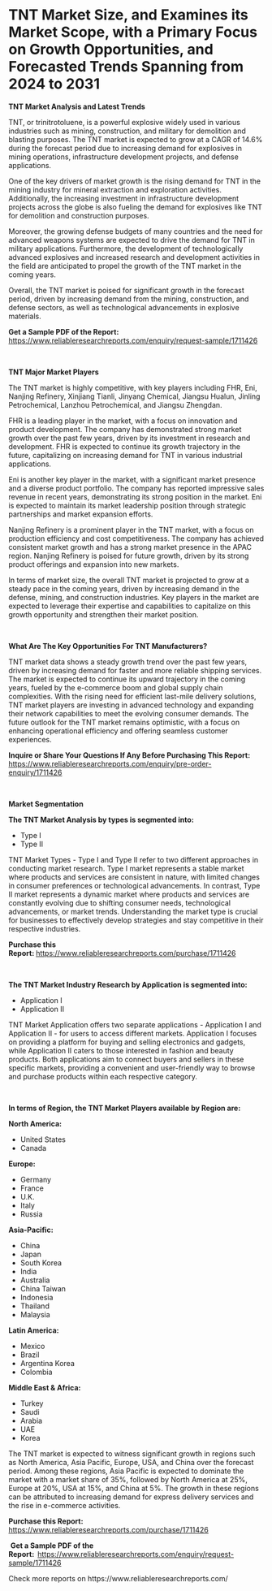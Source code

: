 <p><h1>TNT Market Size, and Examines its Market Scope, with a Primary Focus on Growth Opportunities, and Forecasted Trends Spanning from 2024 to 2031</h1></p><p><strong>TNT Market Analysis and Latest Trends</strong></p>
<p><p>TNT, or trinitrotoluene, is a powerful explosive widely used in various industries such as mining, construction, and military for demolition and blasting purposes. The TNT market is expected to grow at a CAGR of 14.6% during the forecast period due to increasing demand for explosives in mining operations, infrastructure development projects, and defense applications.</p><p>One of the key drivers of market growth is the rising demand for TNT in the mining industry for mineral extraction and exploration activities. Additionally, the increasing investment in infrastructure development projects across the globe is also fueling the demand for explosives like TNT for demolition and construction purposes.</p><p>Moreover, the growing defense budgets of many countries and the need for advanced weapons systems are expected to drive the demand for TNT in military applications. Furthermore, the development of technologically advanced explosives and increased research and development activities in the field are anticipated to propel the growth of the TNT market in the coming years.</p><p>Overall, the TNT market is poised for significant growth in the forecast period, driven by increasing demand from the mining, construction, and defense sectors, as well as technological advancements in explosive materials.</p></p>
<p><strong>Get a Sample PDF of the Report:&nbsp;</strong> <a href="https://www.reliableresearchreports.com/enquiry/request-sample/1711426">https://www.reliableresearchreports.com/enquiry/request-sample/1711426</a></p>
<p>&nbsp;</p>
<p><strong>TNT Major Market Players</strong></p>
<p><p>The TNT market is highly competitive, with key players including FHR, Eni, Nanjing Refinery, Xinjiang Tianli, Jinyang Chemical, Jiangsu Hualun, Jinling Petrochemical, Lanzhou Petrochemical, and Jiangsu Zhengdan. </p><p>FHR is a leading player in the market, with a focus on innovation and product development. The company has demonstrated strong market growth over the past few years, driven by its investment in research and development. FHR is expected to continue its growth trajectory in the future, capitalizing on increasing demand for TNT in various industrial applications.</p><p>Eni is another key player in the market, with a significant market presence and a diverse product portfolio. The company has reported impressive sales revenue in recent years, demonstrating its strong position in the market. Eni is expected to maintain its market leadership position through strategic partnerships and market expansion efforts.</p><p>Nanjing Refinery is a prominent player in the TNT market, with a focus on production efficiency and cost competitiveness. The company has achieved consistent market growth and has a strong market presence in the APAC region. Nanjing Refinery is poised for future growth, driven by its strong product offerings and expansion into new markets.</p><p>In terms of market size, the overall TNT market is projected to grow at a steady pace in the coming years, driven by increasing demand in the defense, mining, and construction industries. Key players in the market are expected to leverage their expertise and capabilities to capitalize on this growth opportunity and strengthen their market position.</p></p>
<p>&nbsp;</p>
<p><strong>What Are The Key Opportunities For TNT Manufacturers?</strong></p>
<p><p>TNT market data shows a steady growth trend over the past few years, driven by increasing demand for faster and more reliable shipping services. The market is expected to continue its upward trajectory in the coming years, fueled by the e-commerce boom and global supply chain complexities. With the rising need for efficient last-mile delivery solutions, TNT market players are investing in advanced technology and expanding their network capabilities to meet the evolving consumer demands. The future outlook for the TNT market remains optimistic, with a focus on enhancing operational efficiency and offering seamless customer experiences.</p></p>
<p><strong>Inquire or Share Your Questions If Any Before Purchasing This Report:</strong> <a href="https://www.reliableresearchreports.com/enquiry/pre-order-enquiry/1711426">https://www.reliableresearchreports.com/enquiry/pre-order-enquiry/1711426</a></p>
<p>&nbsp;</p>
<p><strong>Market Segmentation</strong></p>
<p><strong>The TNT Market Analysis by types is segmented into:</strong></p>
<p><ul><li>Type I</li><li>Type II</li></ul></p>
<p><p>TNT Market Types - Type I and Type II refer to two different approaches in conducting market research. Type I market represents a stable market where products and services are consistent in nature, with limited changes in consumer preferences or technological advancements. In contrast, Type II market represents a dynamic market where products and services are constantly evolving due to shifting consumer needs, technological advancements, or market trends. Understanding the market type is crucial for businesses to effectively develop strategies and stay competitive in their respective industries.</p></p>
<p><strong>Purchase this Report:&nbsp;</strong><a href="https://www.reliableresearchreports.com/purchase/1711426">https://www.reliableresearchreports.com/purchase/1711426</a></p>
<p>&nbsp;</p>
<p><strong>The TNT Market Industry Research by Application is segmented into:</strong></p>
<p><ul><li>Application I</li><li>Application II</li></ul></p>
<p><p>TNT Market Application offers two separate applications - Application I and Application II - for users to access different markets. Application I focuses on providing a platform for buying and selling electronics and gadgets, while Application II caters to those interested in fashion and beauty products. Both applications aim to connect buyers and sellers in these specific markets, providing a convenient and user-friendly way to browse and purchase products within each respective category.</p></p>
<p>&nbsp;</p>
<p><strong>In terms of Region, the TNT Market Players available by Region are:</strong></p>
<p>
    <p> <strong> North America: </strong>
        <ul>
            <li>United States</li>
            <li>Canada</li>
        </ul>
        </p> 
    <p> <strong> Europe: </strong>
        <ul>
            <li>Germany</li>
            <li>France</li>
            <li>U.K.</li>
            <li>Italy</li>
            <li>Russia</li>
        </ul>
        </p> 
    <p> <strong> Asia-Pacific: </strong>
        <ul>
            <li>China</li>
            <li>Japan</li>
            <li>South Korea</li>
            <li>India</li>
            <li>Australia</li>
            <li>China Taiwan</li>
            <li>Indonesia</li>
            <li>Thailand</li>
            <li>Malaysia</li>
        </ul>
        </p> 
    <p> <strong> Latin America: </strong>
        <ul>
            <li>Mexico</li>
            <li>Brazil</li>
            <li>Argentina Korea</li>
            <li>Colombia</li>
        </ul>
        </p> 
    <p> <strong> Middle East & Africa: </strong>
        <ul>
            <li>Turkey</li>
            <li>Saudi</li>
            <li>Arabia</li>
            <li>UAE</li>
            <li>Korea</li>
        </ul>
    </p>
    </p>
<p><p>The TNT market is expected to witness significant growth in regions such as North America, Asia Pacific, Europe, USA, and China over the forecast period. Among these regions, Asia Pacific is expected to dominate the market with a market share of 35%, followed by North America at 25%, Europe at 20%, USA at 15%, and China at 5%. The growth in these regions can be attributed to increasing demand for express delivery services and the rise in e-commerce activities.</p></p>
<p><strong>Purchase this Report: </strong><a href="https://www.reliableresearchreports.com/purchase/1711426">https://www.reliableresearchreports.com/purchase/1711426</a></p>
<p>&nbsp;<strong>Get a Sample PDF of the Report:&nbsp;&nbsp;</strong><a href="https://www.reliableresearchreports.com/enquiry/request-sample/1711426">https://www.reliableresearchreports.com/enquiry/request-sample/1711426</a></p>
<p><strong></strong></p>
<p>Check more reports on https://www.reliableresearchreports.com/</p>